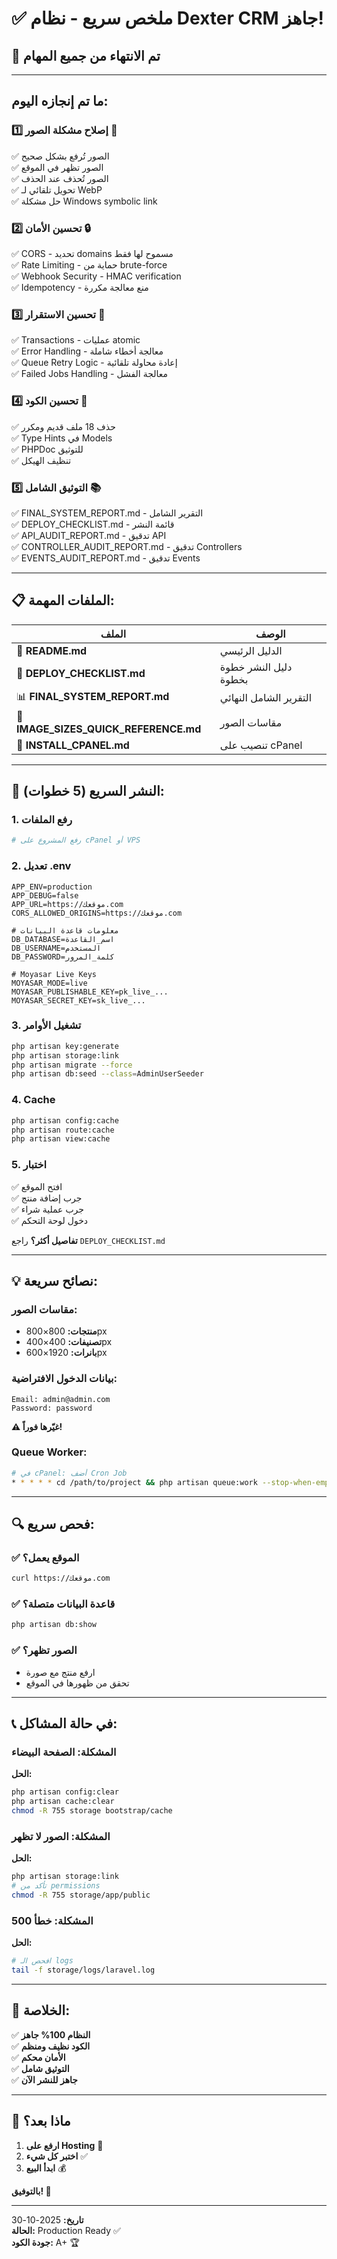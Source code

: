 # ✅ ملخص سريع - نظام Dexter CRM جاهز!

## 🎉 تم الانتهاء من جميع المهام

---

## ما تم إنجازه اليوم:

### 1️⃣ إصلاح مشكلة الصور 📸
✅ الصور تُرفع بشكل صحيح  
✅ الصور تظهر في الموقع  
✅ الصور تُحذف عند الحذف  
✅ تحويل تلقائي لـ WebP  
✅ حل مشكلة Windows symbolic link

### 2️⃣ تحسين الأمان 🔒
✅ CORS - تحديد domains مسموح لها فقط  
✅ Rate Limiting - حماية من brute-force  
✅ Webhook Security - HMAC verification  
✅ Idempotency - منع معالجة مكررة

### 3️⃣ تحسين الاستقرار 💪
✅ Transactions - عمليات atomic  
✅ Error Handling - معالجة أخطاء شاملة  
✅ Queue Retry Logic - إعادة محاولة تلقائية  
✅ Failed Jobs Handling - معالجة الفشل

### 4️⃣ تحسين الكود 🧹
✅ حذف 18 ملف قديم ومكرر  
✅ Type Hints في Models  
✅ PHPDoc للتوثيق  
✅ تنظيف الهيكل

### 5️⃣ التوثيق الشامل 📚
✅ FINAL_SYSTEM_REPORT.md - التقرير الشامل  
✅ DEPLOY_CHECKLIST.md - قائمة النشر  
✅ API_AUDIT_REPORT.md - تدقيق API  
✅ CONTROLLER_AUDIT_REPORT.md - تدقيق Controllers  
✅ EVENTS_AUDIT_REPORT.md - تدقيق Events

---

## 📋 الملفات المهمة:

| الملف | الوصف |
|-------|-------|
| 📄 **README.md** | الدليل الرئيسي |
| 🚀 **DEPLOY_CHECKLIST.md** | دليل النشر خطوة بخطوة |
| 📊 **FINAL_SYSTEM_REPORT.md** | التقرير الشامل النهائي |
| 📸 **IMAGE_SIZES_QUICK_REFERENCE.md** | مقاسات الصور |
| 🔧 **INSTALL_CPANEL.md** | تنصيب على cPanel |

---

## 🚀 النشر السريع (5 خطوات):

### 1. رفع الملفات
```bash
# رفع المشروع على cPanel أو VPS
```

### 2. تعديل .env
```env
APP_ENV=production
APP_DEBUG=false
APP_URL=https://موقعك.com
CORS_ALLOWED_ORIGINS=https://موقعك.com

# معلومات قاعدة البيانات
DB_DATABASE=اسم_القاعدة
DB_USERNAME=المستخدم
DB_PASSWORD=كلمة_المرور

# Moyasar Live Keys
MOYASAR_MODE=live
MOYASAR_PUBLISHABLE_KEY=pk_live_...
MOYASAR_SECRET_KEY=sk_live_...
```

### 3. تشغيل الأوامر
```bash
php artisan key:generate
php artisan storage:link
php artisan migrate --force
php artisan db:seed --class=AdminUserSeeder
```

### 4. Cache
```bash
php artisan config:cache
php artisan route:cache
php artisan view:cache
```

### 5. اختبار
✅ افتح الموقع  
✅ جرب إضافة منتج  
✅ جرب عملية شراء  
✅ دخول لوحة التحكم

**تفاصيل أكثر؟** راجع `DEPLOY_CHECKLIST.md`

---

## 💡 نصائح سريعة:

### مقاسات الصور:
- **منتجات:** 800×800px
- **تصنيفات:** 400×400px
- **بانرات:** 1920×600px

### بيانات الدخول الافتراضية:
```
Email: admin@admin.com
Password: password
```
**⚠️ غيّرها فوراً!**

### Queue Worker:
```bash
# في cPanel: أضف Cron Job
* * * * * cd /path/to/project && php artisan queue:work --stop-when-empty >> /dev/null 2>&1
```

---

## 🔍 فحص سريع:

### ✅ الموقع يعمل؟
```bash
curl https://موقعك.com
```

### ✅ قاعدة البيانات متصلة؟
```bash
php artisan db:show
```

### ✅ الصور تظهر؟
- ارفع منتج مع صورة
- تحقق من ظهورها في الموقع

---

## 📞 في حالة المشاكل:

### المشكلة: الصفحة البيضاء
**الحل:**
```bash
php artisan config:clear
php artisan cache:clear
chmod -R 755 storage bootstrap/cache
```

### المشكلة: الصور لا تظهر
**الحل:**
```bash
php artisan storage:link
# تأكد من permissions
chmod -R 755 storage/app/public
```

### المشكلة: خطأ 500
**الحل:**
```bash
# افحص الـ logs
tail -f storage/logs/laravel.log
```

---

## 🎯 الخلاصة:

✅ **النظام 100% جاهز**  
✅ **الكود نظيف ومنظم**  
✅ **الأمان محكم**  
✅ **التوثيق شامل**  
✅ **جاهز للنشر الآن**

---

## 🌟 ماذا بعد؟

1. **ارفع على Hosting** 🚀
2. **اختبر كل شيء** ✅
3. **ابدأ البيع** 💰

**بالتوفيق! 🎉**

---

**تاريخ:** 2025-10-30  
**الحالة:** Production Ready ✅  
**جودة الكود:** A+ 🏆

